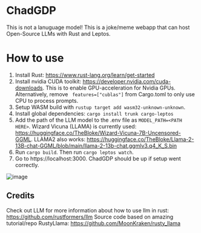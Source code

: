 # ChadGDP

This is not a lanuguage model! This is a joke/meme webapp that can host Open-Source LLMs with Rust and Leptos.

# How to use

1. Install Rust: https://www.rust-lang.org/learn/get-started
2. Install nvidia CUDA toolkit: https://developer.nvidia.com/cuda-downloads. This is to enable GPU-acceleration for Nvidia GPUs. Alternatively, remove ` features=["cublas"]` from Cargo.toml to only use CPU to process prompts.  
3. Setup WASM build with `rustup target add wasm32-unknown-unknown`.
4. Install global dependencies: `cargo install trunk cargo-leptos`
5. Add the path of the LLM model to the .env file as `MODEL_PATH=<PATH HERE>`. Wizard Vicuna (LLAMA) is currently used: https://huggingface.co/TheBloke/Wizard-Vicuna-7B-Uncensored-GGML. LLAMA2 also works: https://huggingface.co/TheBloke/Llama-2-13B-chat-GGML/blob/main/llama-2-13b-chat.ggmlv3.q4_K_S.bin
6. Run `cargo build`. Then run `cargo leptos watch`.
7. Go to https://localhost:3000. ChadGDP should be up if setup went correctly.


![image](https://github.com/marcusbirkeland/chadGDP/assets/36818485/af46278e-343b-4890-bd75-154c5f19f1fd)


## Credits
Check out LLM for more information about how to use llm in rust: https://github.com/rustformers/llm
Source code based on amazing tutorial/repo RustyLlama: https://github.com/MoonKraken/rusty_llama
